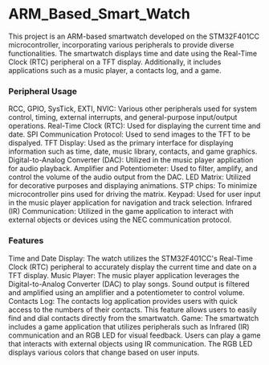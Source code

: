 # ARM_Based_Smart_Watch
This project is an ARM-based smartwatch developed on the STM32F401CC microcontroller, incorporating various peripherals to provide diverse functionalities. The smartwatch displays time and date using the Real-Time Clock (RTC) peripheral on a TFT display. Additionally, it includes applications such as a music player, a contacts log, and a game.
### Peripheral Usage
RCC, GPIO, SysTick, EXTI, NVIC: Various other peripherals used for system control, timing, external interrupts, and general-purpose input/output operations.
Real-Time Clock (RTC): Used for displaying the current time and date.
SPI Communication Protocol: Used to send images to the TFT to be dispalyed.
TFT Display: Used as the primary interface for displaying information such as time, date, music library, contacts, and game graphics.
Digital-to-Analog Converter (DAC): Utilized in the music player application for audio playback.
Amplifier and Potentiometer: Used to filter, amplify, and control the volume of the audio output from the DAC.
LED Matrix: Utilized for decorative purposes and displaying animations. 
STP chips: To minimize microcontroller pins used for driving the matrix.
Keypad: Used for user input in the music player application for navigation and track selection.
Infrared (IR) Communication: Utilized in the game application to interact with external objects or devices using the NEC communication protocol.

### Features
Time and Date Display: The watch utilizes the STM32F401CC's Real-Time Clock (RTC) peripheral to accurately display the current time and date on a TFT display.
Music Player: The music player application leverages the Digital-to-Analog Converter (DAC) to play songs. Sound output is filtered and amplified using an amplifier and a potentiometer to control volume.
Contacts Log: The contacts log application provides users with quick access to the numbers of their contacts. This feature allows users to easily find and dial contacts directly from the smartwatch.
Game: The smartwatch includes a game application that utilizes peripherals such as Infrared (IR) communication and an RGB LED for visual feedback. Users can play a game that interacts with external objects using IR communication. The RGB LED displays various colors that change based on user inputs.
